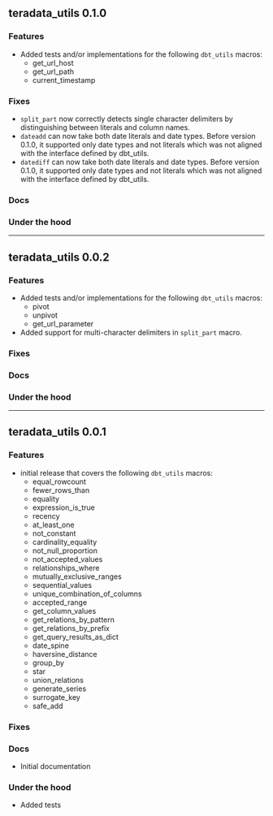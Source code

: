 ## teradata_utils 0.1.0

### Features
* Added tests and/or implementations for the following `dbt_utils` macros:
  * get_url_host
  * get_url_path
  * current_timestamp

### Fixes
* `split_part` now correctly detects single character delimiters by distinguishing between literals and column names.
* `dateadd` can now take both date literals and date types. Before version 0.1.0, it supported only date types and not literals which was not aligned with the interface defined by dbt_utils. 
* `datediff` can now take both date literals and date types. Before version 0.1.0, it supported only date types and not literals which was not aligned with the interface defined by dbt_utils. 

### Docs

### Under the hood

---
## teradata_utils 0.0.2

### Features
* Added tests and/or implementations for the following `dbt_utils` macros:
  * pivot
  * unpivot
  * get_url_parameter               
* Added support for multi-character delimiters in `split_part` macro. 

### Fixes

### Docs

### Under the hood

---
## teradata_utils 0.0.1

### Features
* initial release that covers the following `dbt_utils` macros:
  * equal_rowcount         
  * fewer_rows_than        
  * equality               
  * expression_is_true     
  * recency                
  * at_least_one           
  * not_constant           
  * cardinality_equality   
  * not_null_proportion          
  * not_accepted_values          
  * relationships_where          
  * mutually_exclusive_ranges    
  * sequential_values            
  * unique_combination_of_columns
  * accepted_range               
  * get_column_values            
  * get_relations_by_pattern     
  * get_relations_by_prefix      
  * get_query_results_as_dict    
  * date_spine                   
  * haversine_distance           
  * group_by                     
  * star                         
  * union_relations              
  * generate_series              
  * surrogate_key                
  * safe_add                     


### Fixes

### Docs
* Initial documentation

### Under the hood
* Added tests
